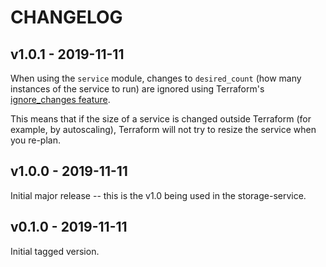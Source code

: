 # CHANGELOG

## v1.0.1 - 2019-11-11

When using the `service` module, changes to `desired_count` (how many instances of the service to run) are ignored using Terraform's [ignore_changes feature](https://www.terraform.io/docs/configuration/resources.html#ignore_changes).

This means that if the size of a service is changed outside Terraform (for example, by autoscaling), Terraform will not try to resize the service when you re-plan.

## v1.0.0 - 2019-11-11

Initial major release -- this is the v1.0 being used in the storage-service.

## v0.1.0 - 2019-11-11

Initial tagged version.
